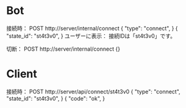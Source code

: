 # Bot

接続時：
  POST http://server/internal/connect
    {
      "type": "connect",
    }
    {
      "state_id": "st4t3v0",
    }
    ユーザーに表示：
      接続IDは「st4t3v0」です。

切断：
  POST http://server/internal/connect
    {}

# Client

接続時：
  POST http://server/api/connect/st4t3v0
    {
      "type": "connect",
      "state_id": "st4t3v0",
    }
    {
      "code": "ok",
    }
